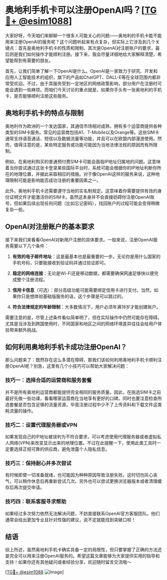 # 奥地利手机卡可以注册OpenAI吗？[[TG💪+ @esim1088](https://t.me/s/esim1088)]

大家好呀，今天咱们来聊聊一个很多人可能关心的问题——奥地利的手机卡能不能用来注册OpenAI的服务呢？这个问题听起来有点复杂，但实际上它涉及到几个关键点：首先是奥地利手机卡的性质和限制，其次是OpenAI对注册账户的要求，最后则是我们如何操作才能顺利注册。接下来，我会尽量详细地给大家解释清楚，希望能帮到有需要的朋友。

首先，让我们简单了解一下OpenAI是什么。OpenAI是一家致力于研究、开发和应用人工智能技术的组织，旗下的产品如ChatGPT、DALL-E等在全球范围内都非常受欢迎。不过，由于其服务受到一定地区的网络政策影响，部分用户在注册时可能会遇到一些麻烦。而咱们今天讨论的重点就是，如果你手头有一张奥地利的手机卡，是否能够顺利注册这些服务。

## 奥地利手机卡的特点与限制

奥地利作为欧洲的一个发达国家，其通信市场相对成熟，拥有多个运营商提供各种类型的SIM卡服务。常见的运营商包括A1、T-Mobile以及Orange等。这些SIM卡通常支持语音通话、短信以及数据流量等功能，并且可以在欧盟内部漫游使用。然而，值得注意的是，某些特定服务或功能可能因为当地法律法规的原因而有所限制。

例如，在奥地利购买的普通预付费SIM卡可能会面临IP地址归属地的问题。这意味着当你尝试通过这张卡登录某些国际平台时，系统可能会根据你的IP地址判断你所在的地理位置，并据此采取相应的措施。对于像OpenAI这样的服务来说，这种地理限制可能是影响能否成功注册的重要因素之一。

此外，奥地利手机卡还需要遵守当地的实名制规定。这意味着你需要提供有效的身份证明文件才能激活你的SIM卡。虽然这本身并不会直接妨碍你注册OpenAI账号，但如果后续出现任何问题（比如忘记密码），找回账户的过程可能会变得稍微复杂一些。

## OpenAI对注册账户的基本要求

接下来我们来看看OpenAI对新用户注册的具体要求。一般来说，注册OpenAI服务需要以下几个条件：

1. **有效的电子邮件地址**：这是最基本也是最重要的一步。无论你是用什么国家的手机号码，只要能接收到验证码并通过验证即可。
   
2. **稳定的网络连接**：无论是Wi-Fi还是移动数据，都需要确保网速足够快以便完成整个注册流程。
   
3. **信用卡信息**（可选）：部分高级功能可能需要绑定信用卡进行支付。当然，如果你只是想体验基础版服务的话，这个步骤是可以跳过的。

4. **符合法律规定的年龄限制**：大多数情况下，用户必须年满18岁才能创建账户。

需要注意的是，尽管上述条件看似简单明了，但在实际操作中仍然可能存在障碍。尤其是当涉及到跨国使用时，不同国家和地区之间的网络环境差异往往会给用户体验带来额外挑战。

## 如何利用奥地利手机卡成功注册OpenAI？

那么问题来了：既然存在这么多潜在障碍，那我们该如何利用奥地利手机卡顺利注册OpenAI呢？别急，这里有几个小技巧可以帮助大家解决问题：

### 技巧一：选择合适的运营商和服务套餐
并不是所有奥地利运营商都能提供完全相同的服务质量。因此，在挑选SIM卡之前最好先做一些功课，看看哪家运营商在当地享有更好的口碑。同时也要注意检查所选套餐是否包含足够的流量资源，毕竟注册过程中少不了上传资料和下载文件这类耗流量的操作。

### 技巧二：设置代理服务器或VPN
如果发现自己的IP地址被误判为不符合要求，可以考虑使用代理服务器或者虚拟私人网络(VPN)来改变显示出来的地理位置。不过在此提醒一下，使用此类工具时一定要选择正规可靠的供应商，避免泄露个人隐私信息。

### 技巧三：保持耐心并多次尝试
有时候即使一切准备就绪，也可能因为种种原因导致注册失败。这时切勿灰心丧气，可以稍作休息后再重新尝试几次。另外也可以尝试更换浏览器版本或者清理缓存后再次提交申请。

### 技巧四：联系客服寻求帮助
如果经过多次努力依然无法解决问题，不妨直接联系OpenAI官方客服团队。他们通常会给出更加专业且针对性强的建议，说不定就能找到突破口啦！

## 结语

综上所述，虽然奥地利手机卡确实具备一定的局限性，但只要掌握了正确的方法还是完全可以用来注册OpenAI服务的。希望这篇文章能够为大家提供实用的指导和支持！如果你还有其他疑问或者经验分享，欢迎随时留言交流哦～

[[TG💪+ @esim1088](https://t.me/s/esim1088) ![Image](https://i.postimg.cc/4NQfJmqS/Snipaste-2025-05-13-00-14-12.png)]